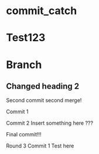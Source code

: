 
# commit_catch

# Test123

# Branch

## Changed heading 2

Second commit second merge!

Commit 1

Commit 2
Insert something here
???

Final commit!!!

Round 3 
Commit 1 Test here